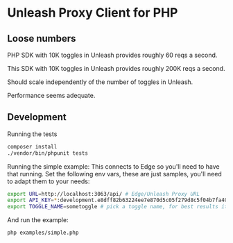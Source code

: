 # Unleash Proxy Client for PHP


## Loose numbers

PHP SDK with 10K toggles in Unleash provides roughly 60 reqs a second.

This SDK with 10K toggles in Unleash provides roughly 200K reqs a second.

Should scale independently of the number of toggles in Unleash.

Performance seems adequate.


## Development

Running the tests

```bash
composer install
./vendor/bin/phpunit tests
```

Running the simple example:
This connects to Edge so you'll need to have that running. Set the following env vars, these are just samples, you'll need to adapt them to your needs:

```bash
export URL=http://localhost:3063/api/ # Edge/Unleash Proxy URL
export API_KEY=*:development.e8dff82b63224ee7e870d5c05f279d8c5f04b7fa40eb6c19bddb11e6 # a frontend token, not a client token
export TOGGLE_NAME=sometoggle # pick a toggle name, for best results it should exist
```

And run the example:

```bash
php examples/simple.php
```

